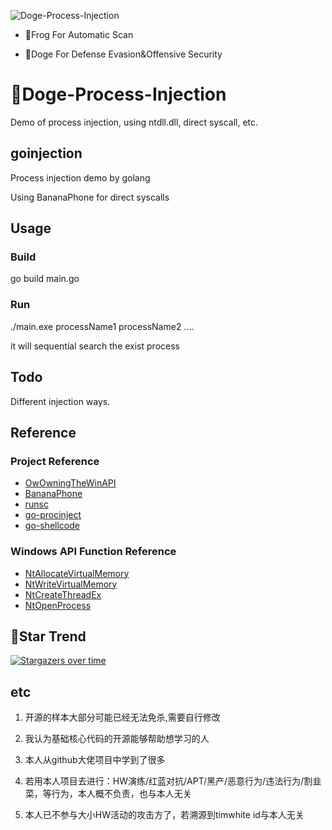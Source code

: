 ![Doge-Process-Injection](https://socialify.git.ci/timwhitez/Doge-Process-Injection/image?description=1&font=Raleway&forks=1&issues=1&language=1&logo=https%3A%2F%2Favatars1.githubusercontent.com%2Fu%2F36320909&owner=1&pattern=Circuit%20Board&stargazers=1&theme=Light)

- 🐸Frog For Automatic Scan

- 🐶Doge For Defense Evasion&Offensive Security

# 🐶Doge-Process-Injection
Demo of process injection, using ntdll.dll, direct syscall, etc.

## goinjection
Process injection demo by golang

Using BananaPhone for direct syscalls
## Usage
### Build
go build main.go

### Run
./main.exe processName1 processName2 ....

it will sequential search the exist process

## Todo
Different injection ways. 

## Reference
### Project Reference
- [OwOwningTheWinAPI](https://github.com/secfurry/OwOwningTheWinAPI)
- [BananaPhone](https://github.com/C-Sto/BananaPhone)
- [runsc](https://github.com/mjwhitta/runsc)
- [go-procinject](https://github.com/neox41/go-procinject)
- [go-shellcode](https://github.com/Ne0nd0g/go-shellcode)

### Windows API Function Reference
- [NtAllocateVirtualMemory](https://docs.microsoft.com/en-us/windows-hardware/drivers/ddi/ntifs/nf-ntifs-ntallocatevirtualmemory)
- [NtWriteVirtualMemory](http://www.codewarrior.cn/ntdoc/winnt/mm/NtWriteVirtualMemory.htm)
- [NtCreateThreadEx](https://securityxploded.com/ntcreatethreadex.php)
- [NtOpenProcess](https://docs.microsoft.com/en-us/windows-hardware/drivers/ddi/ntddk/nf-ntddk-ntopenprocess)

## 🚀Star Trend
[![Stargazers over time](https://starchart.cc/timwhitez/Doge-Process-Injection.svg)](https://starchart.cc/timwhitez/Doge-Process-Injection)


## etc
1. 开源的样本大部分可能已经无法免杀,需要自行修改

2. 我认为基础核心代码的开源能够帮助想学习的人
 
3. 本人从github大佬项目中学到了很多
 
4. 若用本人项目去进行：HW演练/红蓝对抗/APT/黑产/恶意行为/违法行为/割韭菜，等行为，本人概不负责，也与本人无关

5. 本人已不参与大小HW活动的攻击方了，若溯源到timwhite id与本人无关
